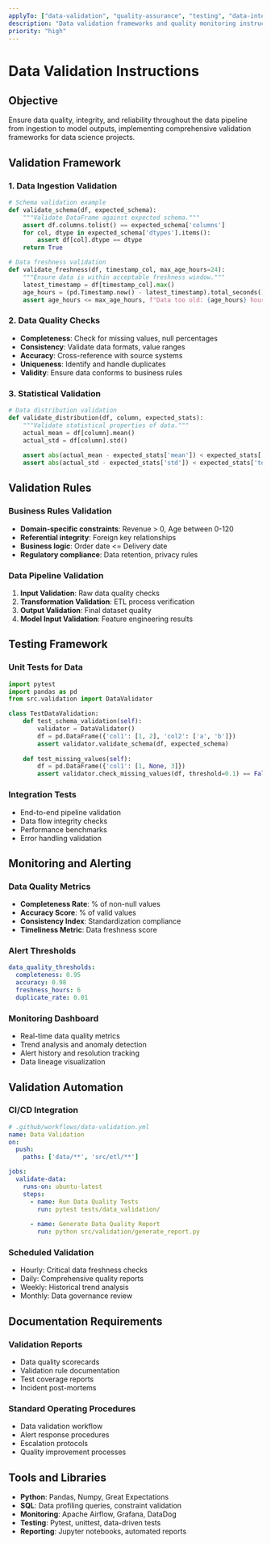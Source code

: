 ```yaml
---
applyTo: ["data-validation", "quality-assurance", "testing", "data-integrity"]
description: "Data validation frameworks and quality monitoring instructions"
priority: "high"
---
```


# Data Validation Instructions

## Objective
Ensure data quality, integrity, and reliability throughout the data pipeline from ingestion to model outputs, implementing comprehensive validation frameworks for data science projects.

## Validation Framework

### 1. Data Ingestion Validation
```python
# Schema validation example
def validate_schema(df, expected_schema):
    """Validate DataFrame against expected schema."""
    assert df.columns.tolist() == expected_schema['columns']
    for col, dtype in expected_schema['dtypes'].items():
        assert df[col].dtype == dtype
    return True

# Data freshness validation
def validate_freshness(df, timestamp_col, max_age_hours=24):
    """Ensure data is within acceptable freshness window."""
    latest_timestamp = df[timestamp_col].max()
    age_hours = (pd.Timestamp.now() - latest_timestamp).total_seconds() / 3600
    assert age_hours <= max_age_hours, f"Data too old: {age_hours} hours"
```

### 2. Data Quality Checks
- **Completeness**: Check for missing values, null percentages
- **Consistency**: Validate data formats, value ranges
- **Accuracy**: Cross-reference with source systems
- **Uniqueness**: Identify and handle duplicates
- **Validity**: Ensure data conforms to business rules

### 3. Statistical Validation
```python
# Data distribution validation
def validate_distribution(df, column, expected_stats):
    """Validate statistical properties of data."""
    actual_mean = df[column].mean()
    actual_std = df[column].std()
    
    assert abs(actual_mean - expected_stats['mean']) < expected_stats['tolerance']
    assert abs(actual_std - expected_stats['std']) < expected_stats['tolerance']
```

## Validation Rules

### Business Rules Validation
- **Domain-specific constraints**: Revenue > 0, Age between 0-120
- **Referential integrity**: Foreign key relationships
- **Business logic**: Order date <= Delivery date
- **Regulatory compliance**: Data retention, privacy rules

### Data Pipeline Validation
1. **Input Validation**: Raw data quality checks
2. **Transformation Validation**: ETL process verification
3. **Output Validation**: Final dataset quality
4. **Model Input Validation**: Feature engineering results

## Testing Framework

### Unit Tests for Data
```python
import pytest
import pandas as pd
from src.validation import DataValidator

class TestDataValidation:
    def test_schema_validation(self):
        validator = DataValidator()
        df = pd.DataFrame({'col1': [1, 2], 'col2': ['a', 'b']})
        assert validator.validate_schema(df, expected_schema)
    
    def test_missing_values(self):
        df = pd.DataFrame({'col1': [1, None, 3]})
        assert validator.check_missing_values(df, threshold=0.1) == False
```

### Integration Tests
- End-to-end pipeline validation
- Data flow integrity checks
- Performance benchmarks
- Error handling validation

## Monitoring and Alerting

### Data Quality Metrics
- **Completeness Rate**: % of non-null values
- **Accuracy Score**: % of valid values
- **Consistency Index**: Standardization compliance
- **Timeliness Metric**: Data freshness score

### Alert Thresholds
```yaml
data_quality_thresholds:
  completeness: 0.95
  accuracy: 0.98
  freshness_hours: 6
  duplicate_rate: 0.01
```

### Monitoring Dashboard
- Real-time data quality metrics
- Trend analysis and anomaly detection
- Alert history and resolution tracking
- Data lineage visualization

## Validation Automation

### CI/CD Integration
```yaml
# .github/workflows/data-validation.yml
name: Data Validation
on:
  push:
    paths: ['data/**', 'src/etl/**']

jobs:
  validate-data:
    runs-on: ubuntu-latest
    steps:
      - name: Run Data Quality Tests
        run: pytest tests/data_validation/
      
      - name: Generate Data Quality Report
        run: python src/validation/generate_report.py
```

### Scheduled Validation
- Hourly: Critical data freshness checks
- Daily: Comprehensive quality reports
- Weekly: Historical trend analysis
- Monthly: Data governance review

## Documentation Requirements

### Validation Reports
- Data quality scorecards
- Validation rule documentation
- Test coverage reports
- Incident post-mortems

### Standard Operating Procedures
- Data validation workflow
- Alert response procedures
- Escalation protocols
- Quality improvement processes

## Tools and Libraries
- **Python**: Pandas, Numpy, Great Expectations
- **SQL**: Data profiling queries, constraint validation
- **Monitoring**: Apache Airflow, Grafana, DataDog
- **Testing**: Pytest, unittest, data-driven tests
- **Reporting**: Jupyter notebooks, automated reports
